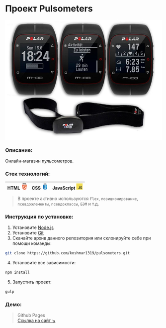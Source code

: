 # Проект Pulsometers

<kbd> <img width="900" height="auto" align="center" alt="Превью проекта" src="./pulsometer_preview.jpg"> </kbd>

### Описание:
Онлайн-магазин пульсометров.

### Стек технологий:

| HTML <code><img  height="20"  src="https://raw.githubusercontent.com/github/explore/80688e429a7d4ef2fca1e82350fe8e3517d3494d/topics/html/html.png"></code> | CSS <code><img  height="20"  src="https://raw.githubusercontent.com/github/explore/80688e429a7d4ef2fca1e82350fe8e3517d3494d/topics/css/css.png"></code> | JavaScript <code><img  height="20"  src="https://raw.githubusercontent.com/github/explore/80688e429a7d4ef2fca1e82350fe8e3517d3494d/topics/javascript/javascript.png"></code> |
|---|---|---|

>  В проекте активно используются `Flex`, `позиционирование`, `псевдоэлементы`, `псевдоклассы`,  `БЭМ` и т.д.

### Инструкция по установке:
1. Установите [Node.js](https://nodejs.org/en/ "ссылка на сайт Node.js")
2. Установите [Git](https://git-scm.com/ "ссылка на сайт Git")
3. Скачайте архив данного репозитория или склонируйте себе при помощи команды:
```sh
git clone https://github.com/koshmar1319/pulsometers.git
```
4. Установите все зависимости:
```sh
npm install
```
5. Запустить проект:
```sh
gulp
```

### Демо:
> Github Pages <br/>[Ссылка на сайт :arrow_lower_right:](https://koshmar1319.github.io/pulsometers/index.html "ссылка на сайт")
